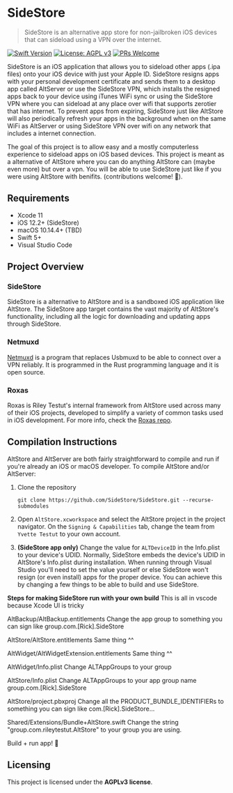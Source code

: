 # SideStore

> SideStore is an alternative app store for non-jailbroken iOS devices that can sideload using a VPN over the internet. 

[![Swift Version](https://img.shields.io/badge/swift-5.0-orange.svg)](https://swift.org/)
[![License: AGPL v3](https://img.shields.io/badge/License-AGPL%20v3-blue.svg)](https://www.gnu.org/licenses/agpl-3.0)
[![PRs Welcome](https://img.shields.io/badge/PRs-welcome-brightgreen.svg?style=flat-square)](http://makeapullrequest.com)

SideStore is an iOS application that allows you to sideload other apps (.ipa files) onto your iOS device with just your Apple ID. SideStore resigns apps with your personal development certificate and sends them to a desktop app called AltServer or use the SideStore VPN, which installs the resigned apps back to your device using iTunes WiFi sync or using the SideStore VPN where you can sideload at any place over wifi that supports zerotier that has internet. To prevent apps from expiring, SideStore just like AltStore will also periodically refresh your apps in the background when on the same WiFi as AltServer or using SideStore VPN over wifi on any network that includes a internet connection.

The goal of this project is to allow easy and a mostly computerless experience to sideload apps on iOS based devices. This project is meant as a alternative of AltStore where you can do anything AltStore can (maybe even more) but over a vpn. You will be able to use SideStore just like if you were using AltStore with benifits.
 (contributions welcome! 🙂).


## Requirements
- Xcode 11
- iOS 12.2+ (SideStore)
- macOS 10.14.4+ (TBD)
- Swift 5+
- Visual Studio Code

## Project Overview

### SideStore
SideStore is a alternative to AltStore and is a sandboxed iOS application like AltStore. The SideStore app target contains the vast majority of AltStore's functionality, including all the logic for downloading and updating apps through SideStore.

### Netmuxd
[Netmuxd](https://github.com/jkcoxson/netmuxd) is a program that replaces Usbmuxd to be able to connect over a VPN reliably.  It is programmed in the Rust programming language and it is open source.

### Roxas
Roxas is Riley Testut's internal framework from AltStore used across many of their iOS projects, developed to simplify a variety of common tasks used in iOS development. For more info, check the [Roxas repo](https://github.com/rileytestut/roxas).

## Compilation Instructions
AltStore and AltServer are both fairly straightforward to compile and run if you're already an iOS or macOS developer. To compile AltStore and/or AltServer:

1. Clone the repository 
	``` 
	git clone https://github.com/SideStore/SideStore.git --recurse-submodules
	```
2. Open `AltStore.xcworkspace` and select the AltStore project in the project navigator. On the `Signing & Capabilities` tab, change the team from `Yvette Testut` to your own account.

3. **(SideStore app only)** Change the value for `ALTDeviceID` in the Info.plist to your device's UDID. Normally, SideStore embeds the device's UDID in AltStore's Info.plist during installation. When running through Visual Studio you'll need to set the value yourself or else SideStore won't resign (or even install) apps for the proper device. You can achieve this by changing a few things to be able to build and use SideStore.

**Steps for making SideStore run with your own build**
This is all in vscode because Xcode UI is tricky

AltBackup/AltBackup.entitlements
Change the app group to something you can sign like group.com.[Rick].SideStore

AltStore/AltStore.entitlements
Same thing ^^

AltWidget/AltWidgetExtension.entitlements
Same thing ^^

AltWidget/Info.plist
Change ALTAppGroups to your group

AltStore/Info.plist
Change ALTAppGroups to your app group name group.com.[Rick].SideStore

AltStore/project.pbxproj
Change all the PRODUCT_BUNDLE_IDENTIFIERs to something you can sign like com.[Rick].SideStore...

Shared/Extensions/Bundle+AltStore.swift
Change the string "group.com.rileytestut.AltStore" to your group you are using.

Build + run app! 🎉

## Licensing

This project is licensed under the **AGPLv3 license**.
